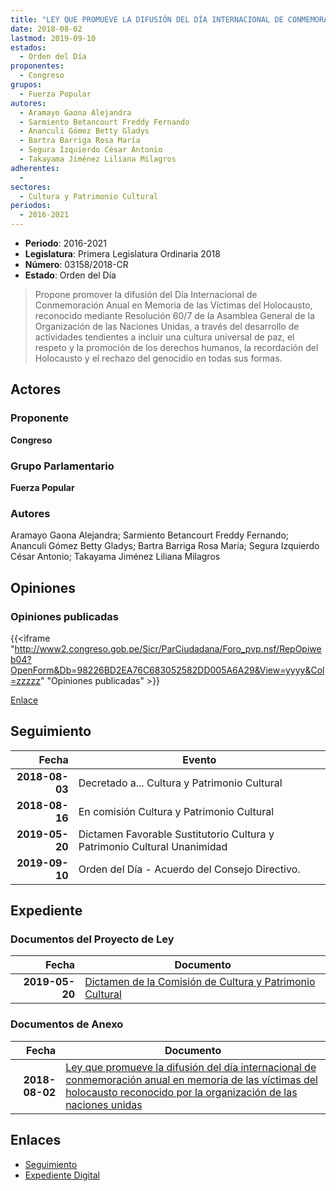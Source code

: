 ```yaml
---
title: "LEY QUE PROMUEVE LA DIFUSIÓN DEL DÍA INTERNACIONAL DE CONMEMORACIÓN ANUAL EN MEMORIA DE LAS VÍCTIMAS DEL HOLOCAUSTO RECONOCIDO POR LA ORGANIZACIÓN DE LAS NACIONES UNIDAS"
date: 2018-08-02
lastmod: 2019-09-10
estados: 
  - Orden del Día
proponentes: 
  - Congreso
grupos: 
  - Fuerza Popular
autores: 
  - Aramayo Gaona Alejandra
  - Sarmiento Betancourt Freddy Fernando
  - Ananculi Gómez Betty Gladys
  - Bartra Barriga Rosa María
  - Segura Izquierdo César Antonio
  - Takayama Jiménez Liliana Milagros
adherentes: 
  - 
sectores: 
  - Cultura y Patrimonio Cultural
periodos: 
  - 2016-2021
---
```


- **Periodo**: 2016-2021
- **Legislatura**: Primera Legislatura Ordinaria 2018
- **Número**: 03158/2018-CR
- **Estado**: Orden del Día

> Propone promover la difusión del Día Internacional de Conmemoración Anual en Memoria de las Víctimas del Holocausto, reconocido mediante Resolución 60/7 de la Asamblea General de la Organización de las Naciones Unidas, a través del desarrollo de actividades tendientes a incluir una cultura universal de paz, el respeto y la promoción de los derechos humanos, la recordación del Holocausto y el rechazo del genocidio en todas sus formas.


## Actores

### Proponente

**Congreso**

### Grupo Parlamentario

**Fuerza Popular**

### Autores

Aramayo Gaona Alejandra; Sarmiento Betancourt Freddy Fernando; Ananculi Gómez Betty Gladys; Bartra Barriga Rosa María; Segura Izquierdo César Antonio; Takayama Jiménez Liliana Milagros


## Opiniones

### Opiniones publicadas

{{<iframe "http://www2.congreso.gob.pe/Sicr/ParCiudadana/Foro_pvp.nsf/RepOpiweb04?OpenForm&Db=98226BD2EA76C683052582DD005A6A29&View=yyyy&Col=zzzzz" "Opiniones publicadas" >}}

[Enlace](http://www2.congreso.gob.pe/Sicr/ParCiudadana/Foro_pvp.nsf/RepOpiweb04?OpenForm&Db=98226BD2EA76C683052582DD005A6A29&View=yyyy&Col=zzzzz)

## Seguimiento

| Fecha | Evento |
|------:|--------|
| **2018-08-03** | Decretado a... Cultura y Patrimonio Cultural|
| **2018-08-16** | En comisión Cultura y Patrimonio Cultural|
| **2019-05-20** | Dictamen Favorable Sustitutorio Cultura y Patrimonio Cultural Unanimidad|
| **2019-09-10** | Orden del Día - Acuerdo del Consejo Directivo.|


## Expediente


### Documentos del Proyecto de Ley

| Fecha | Documento |
|------:|--------|
| **2019-05-20** | [Dictamen de la Comisión de Cultura y Patrimonio Cultural](http://www.leyes.congreso.gob.pe/Documentos/2016_2021/Dictamenes/Proyectos_de_Ley/03158DC05MAY20190520.pdf) |

### Documentos de Anexo

| Fecha | Documento |
|------:|--------|
| **2018-08-02** | [Ley que promueve la difusión del día internacional de conmemoración anual en memoria de las víctimas del holocausto reconocido por la organización de las naciones unidas](http://www.leyes.congreso.gob.pe/Documentos/2016_2021/Proyectos_de_Ley_y_de_Resoluciones_Legislativas/PL0315820180802.pdf) |

## Enlaces 

- [Seguimiento](http://www2.congreso.gob.pe/Sicr/TraDocEstProc/CLProLey2016.nsf/f7fff46988ca05b1052578e100829cc7/f31c22438644a046052582dd006cd1c2?OpenDocument)
- [Expediente Digital](http://www2.congreso.gob.pe/Sicr/TraDocEstProc/CLProLey2016.nsf/f7fff46988ca05b1052578e100829cc7/f31c22438644a046052582dd006cd1c2?OpenDocument&Click=05257FB7005EB655.eb71d0cf91d8294e05256cdf006b5706/$Body/0.1C6C)
